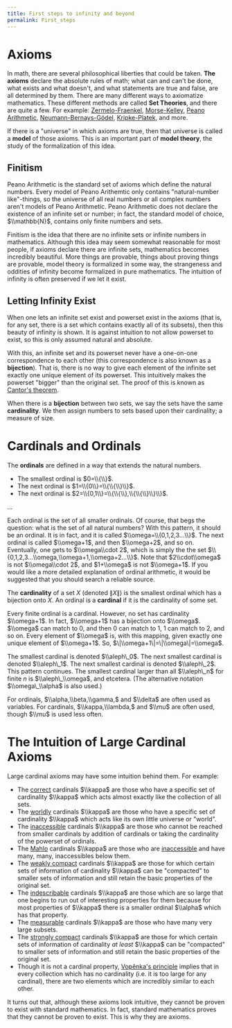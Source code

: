 ```yaml
---
title: First steps to infinity and beyond
permalink: First_steps
---
```


# Axioms

In math, there are several philosophical liberties that could be taken.
**The axioms** declare the absolute rules of math; what can and can't be
done, what exists and what doesn't, and what statements are true and
false, are all determined by them. There are many different ways to
axiomatize mathematics. These different methods are called **Set
Theories**, and there are quite a few. For example:
[Zermelo-Fraenkel](ZFC "ZFC"),
<a href="Morse-Kelley" class="mw-redirect" title="Morse-Kelley">Morse-Kelley</a>,
<a href="http://modelsofpa.info/" class="external text">Peano Arithmetic</a>,
<a href="NBG" class="mw-redirect" title="NBG">Neumann-Bernays-Gödel</a>,
[Kripke-Platek](Kripke-Platek "Kripke-Platek"),
and more.

If there is a "universe" in which axioms are true, then that universe is
called a **model** of those axioms. This is an important part of **model
theory**, the study of the formalization of this idea.

## Finitism

Peano Arithmetic is the standard set of axioms which define the natural
numbers. Every model of Peano Arithemtic only contains "natural-number
like"-things, so the universe of all real numbers or all complex numbers
aren't models of Peano Arithmetic. Peano Arithmetic does not declare the
existence of an infinite set or number; in fact, the standard model of
choice, $\\mathbb{N}$, contains only finite numbers and sets.

Finitism is the idea that there are no infinite sets or infinite numbers
in mathematics. Although this idea may seem somewhat reasonable for most
people, if axioms declare there are infinite sets, mathematics becomes
incredibly beautiful. More things are provable, things about proving
things are provable, model theory is formalized in some way, the
strangeness and oddities of infinity become formalized in pure
mathematics. The intuition of infinity is often preserved if we let it
exist.

## Letting Infinity Exist

When one lets an infinite set exist and powerset exist in the axioms
(that is, for any set, there is a set which contains exactly all of its
subsets), then this beauty of infinity is shown. It is against intuition
to not allow powerset to exist, so this is only assumed natural and
absolute.

With this, an infinite set and its powerset never have a one-on-one
correspondence to each other (this correspondence is also known as a
**bijection**). That is, there is no way to give each element of the
infinite set exactly one unique element of its powerset. This
intuitively makes the powerset "bigger" than the original set. The proof
of this is known as
<a href="https://en.wikipedia.org/wiki/Cantor%27s_theorem" class="external text">Cantor's theorem</a>.

When there is a **bijection** between two sets, we say the sets have the
same **cardinality**. We then assign numbers to sets based upon their
cardinality; a measure of size.

# Cardinals and Ordinals

The **ordinals** are defined in a way that extends the natural numbers.

-   The smallest ordinal is $0=\\{\\}$.
-   The next ordinal is $1=\\{0\\}=\\{\\{\\}\\}$.
-   The next ordinal is $2=\\{0,1\\}=\\{\\{\\},\\{\\{\\}\\}\\}$.

...

Each ordinal is the set of all smaller ordinals. Of course, that begs
the question: what is the set of all natural numbers? With this pattern,
it should be an ordinal. It is in fact, and it is called
$\\omega=\\{0,1,2,3...\\}$. The next ordinal is called $\\omega+1$, and
then $\\omega+2$, and so on. Eventually, one gets to $\\omega\\cdot 2$,
which is simply the the set
$\\{0,1,2,3...\\omega,\\omega+1,\\omega+2...\\}$. Note that
$2\\cdot\\omega$ is not $\\omega\\cdot 2$, and $1+\\omega$ is not
$\\omega+1$. If you would like a more detailed explanation of ordinal
arithmetic, it would be suggested that you should search a reliable
source.

The **cardinality** of a set $X$ (denoted $\|X\|$) is the smallest
ordinal which has a bijection onto $X$. An ordinal is a **cardinal** if
it is the cardinality of some set.

Every finite ordinal is a cardinal. However, no set has cardinality
$\\omega+1$. In fact, $\\omega+1$ has a bijection onto $\\omega$.
$\\omega$ can match to $0$, and then $0$ can match to $1$, $1$ can match
to $2$, and so on. Every element of $\\omega$ is, with this mapping,
given exactly one unique element of $\\omega+1$. So,
$\|\\omega+1\|=\|\\omega\|=\\omega$.

The smallest cardinal is denoted $\\aleph\_0$. The next smallest
cardinal is denoted $\\aleph\_1$. The next smallest cardinal is denoted
$\\aleph\_2$. This pattern continues. The smallest cardinal larger than
all $\\aleph\_n$ for finite $n$ is $\\aleph\_\\omega$, and etcetera.
(The alternative notation $\\omega\_\\alpha$ is also used.)

For ordinals, $\\alpha,\\beta,\\gamma,$ and $\\delta$ are often used as
variables. For cardinals, $\\kappa,\\lambda,$ and $\\mu$ are often used,
though $\\mu$ is used less often.

# The Intuition of Large Cardinal Axioms

Large cardinal axioms may have some intuition behind them. For example:

-   The
    <a href="Correct" class="mw-redirect" title="Correct">correct</a>
    cardinals $\\kappa$ are those who have a specific set of cardinality
    $\\kappa$ which acts almost exactly like the collection of all sets.
-   The
    [worldly](Worldly "Worldly")
    cardinals $\\kappa$ are those who have a specific set of cardinality
    $\\kappa$ which acts like its own little universe or "world".
-   The
    [inaccessible](Inaccessible "Inaccessible")
    cardinals $\\kappa$ are those who cannot be reached from smaller
    cardinals by addition of cardinals or taking the cardinality of the
    powerset of ordinals.
-   The
    [Mahlo](Mahlo "Mahlo")
    cardinals $\\kappa$ are those who are
    [inaccessible](Inaccessible "Inaccessible")
    and have many, many, inaccessibles below them.
-   The [weakly
    compact](Weakly_compact "Weakly compact")
    cardinals $\\kappa$ are those for which certain sets of information
    of cardinality $\\kappa$ can be "compacted" to smaller sets of
    information and still retain the basic properties of the original
    set.
-   The
    [indescribable](Indescribable "Indescribable")
    cardinals $\\kappa$ are those which are so large that one begins to
    run out of interesting properties for them because for most
    properties of $\\kappa$ there is a smaller ordinal $\\alpha$ which
    has that property.
-   The
    [measurable](Measurable "Measurable")
    cardinals $\\kappa$ are those who have many very large subsets.
-   The [strongly
    compact](Strongly_compact "Strongly compact")
    cardinals $\\kappa$ are those for which certain sets of information
    of cardinality *at least* $\\kappa$ can be "compacted" to smaller
    sets of information and still retain the basic properties of the
    original set.
-   Though it is not a cardinal property, [Vopěnka's
    principle](Vopenka "Vopenka")
    implies that in every collection which has no cardinality (i.e. it
    is too large for any cardinal), there are two elements which are
    incredibly similar to each other.

It turns out that, although these axioms look intuitive, they cannot be
proven to exist with standard mathematics. In fact, standard mathematics
proves that they cannot be proven to exist. This is why they are axioms.


